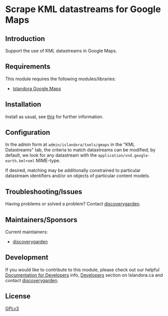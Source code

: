 # Scrape KML datastreams for Google Maps

## Introduction

Support the use of KML datastreams in Google Maps.

## Requirements

This module requires the following modules/libraries:

* [Islandora Google Maps](https://github.com/discoverygarden/islandora_gmap)

## Installation

Install as usual, see [this](https://drupal.org/documentation/install/modules-themes/modules-7) for further information.

## Configuration

In the admin form at `admin/islandora/tools/gmaps` in the "KML Datastreams" tab, the criteria to match datastreams can be modified; by default, we look for any datastream with the `application/vnd.google-earth.kml+xml` MIME-type.

If desired, matching may be additionally constrained to particular datastream identifiers and/or on objects of particular content models.

## Troubleshooting/Issues

Having problems or solved a problem? Contact [discoverygarden](http://support.discoverygarden.ca).

## Maintainers/Sponsors

Current maintainers:

* [discoverygarden](http://www.discoverygarden.ca)

## Development

If you would like to contribute to this module, please check out our helpful
[Documentation for Developers](https://github.com/Islandora/islandora/wiki#wiki-documentation-for-developers)
info, [Developers](http://islandora.ca/developers) section on Islandora.ca and
contact [discoverygarden](http://support.discoverygarden.ca).

## License

[GPLv3](http://www.gnu.org/licenses/gpl-3.0.txt)

